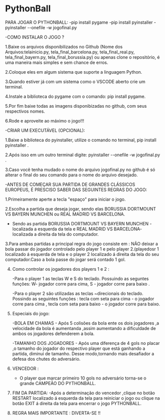 # PythonBall
PARA JOGAR O PYTHONBALL:
-pip install pygame
-pip install pyinstaller
-pyinstaller --onefile -w jogofinal.py 

-COMO INSTALAR O JOGO ?

1.Baixe os arquivos disponibilizados no Github (Nome dos Arquivos:telainicio.py, tela_final_barcelona.py, tela_final_real.py, tela_final_bayern.py, tela_final_borussia.py) ou apenas clone o repositório, é uma maneira mais simples e sem chance de erros.

2.Coloque eles em algum sistema que suporte a linguagem Python.

3.Quando estiver já com um sistema como o VSCODE aberto crie um terminal.

4.Instale a biblioteca do pygame com o comando: pip install pygame.

5.Por fim baixe todas as imagens disponibizadas no github, com seus respectivos nomes.

6.Rode e aproveite ao máximo o jogo!!!

-CRIAR UM EXECUTÁVEL (OPCIONAL):

1.Baixe a biblioteca do pyinstaller, utilize o comando no terminal, pip install pyinstaller .

2.Após isso em um outro terminal digite: pyinstaller --onefile -w jogofinal.py .

3.Caso você tenha mudado o nome do arquivo jogofinal.py no github é só alterar o final do seu comando para o nome do arquivo desejado.
     
-ANTES DE COMEÇAR SUA PARTIDA DE GRANDES CLÁSSICOS EUROPEUS, É PRESCISO SABER DAS SEGUINTES REGRAS DO JOGO:

1.Primeiramente aperte a tecla "espaço" para iniciar o jogo.

2.Escolha a partida que deseja jogar, sendo elas BORUSSIA DORTMOUNT VS BAYERN MUNCHEN ou REAL MADRID VS BARCELONA.
  - Sendo as partida BORUSSIA DORTMOUNT VS BAYERN MUNCHEN - localizada a esquerda da tela e REAL MADRID VS BARCELONA- localizada a direita da tela do computador.

3.Para ambas partidas a principal regra do jogo consiste em : NÃO deixar a bola passar do jogador controlado pelo player 1 e pelo player 2.(playedosr 1 localizado 
    á esquerda de tela e o player 2 localizado á direita da tela do seu computador.Caso a bola passe do jogar será contado 1 gol.
  
4. Como controlar os jogadores dos players 1 e 2 :
   
   -Para o player 1 as teclas W e S do teclado. Possuindo as seguntes funções:  W- jogador corre para cima, S - jogador corre para baixo .
   
   -Para o player 2 são utilizadas as teclas ~direcionais do teclado. Possindo as seguintes funções : tecla com seta para cima - o jogador corre para cima , tecla 
    com seta para baixo - o jogador corre para baixo.
   
6. Especiais do jogo:
   
   -BOLA EM CHAMAS - Após 5 colisões da bola ente os dois jogadores ,a velocidade da bola é aumentanda ,assim aumentando a dificuldade de ambos os jogadores defenderem a bola.
   
   -TAMANHO DOS JOGADORES - Após uma diferença de 4 gols no placar ,o tamanho do jogador do respectivo player que está ganhando a partida, diminui de tamanho.
    Desse modo,tornando mais desafiador a defesa dos chutes do adversário.
   
7. VENCEDOR :
   - O player que marcar primeiro 10 gols no adversário torna-se o grande CAMPEÃO DO PYTHONBALL.
     
8. FIM DA PARTIDA:
   -Após a determinação do vencedor ,clique no botão RESTART localizado á esquerda da tela para reiniciar o jogo ou clique na botão EXIT á direita da tela para 
    encerrar o jogo PYTHONBALL.
   
10. REGRA MAIS IMPORTANTE : DIVERTA-SE !!

